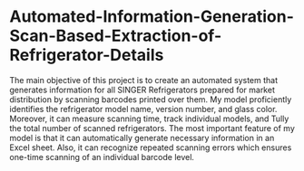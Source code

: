 # Automated-Information-Generation-Scan-Based-Extraction-of-Refrigerator-Details
The main objective of this project is to create an automated system that generates information for all SINGER Refrigerators prepared for market distribution by scanning barcodes printed over them. My model proficiently identifies the refrigerator model name, version number, and glass color. Moreover, it can measure scanning time, track individual models, and Tully the total number of scanned refrigerators. The most important feature of my model is that it can automatically generate necessary information in an Excel sheet. Also, it can recognize repeated scanning errors which ensures one-time scanning of an individual barcode level.
